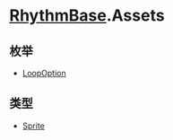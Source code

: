 # [RhythmBase](../namespaces.md).Assets

## 枚举

- [LoopOption](../enum/Assets.LoopOption.md)

## 类型

- [Sprite](../class/Sprite.md)